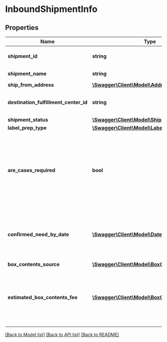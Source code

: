 # InboundShipmentInfo

## Properties
Name | Type | Description | Notes
------------ | ------------- | ------------- | -------------
**shipment_id** | **string** | The shipment identifier submitted in the request. | [optional] 
**shipment_name** | **string** | The name for the inbound shipment. | [optional] 
**ship_from_address** | [**\Swagger\Client\Model\Address**](Address.md) | The return address. | 
**destination_fulfillment_center_id** | **string** | An Amazon fulfillment center identifier created by Amazon. | [optional] 
**shipment_status** | [**\Swagger\Client\Model\ShipmentStatus**](ShipmentStatus.md) |  | [optional] 
**label_prep_type** | [**\Swagger\Client\Model\LabelPrepType**](LabelPrepType.md) |  | [optional] 
**are_cases_required** | **bool** | Indicates whether or not an inbound shipment contains case-packed boxes. When AreCasesRequired &#x3D; true for an inbound shipment, all items in the inbound shipment must be case packed. | 
**confirmed_need_by_date** | [**\Swagger\Client\Model\DateStringType**](DateStringType.md) | Date by which the shipment must arrive at the Amazon fulfillment center to avoid delivery promise breaks for pre-ordered items. | [optional] 
**box_contents_source** | [**\Swagger\Client\Model\BoxContentsSource**](BoxContentsSource.md) |  | [optional] 
**estimated_box_contents_fee** | [**\Swagger\Client\Model\BoxContentsFeeDetails**](BoxContentsFeeDetails.md) | An estimate of the manual processing fee charged by Amazon for boxes without box content information. This is only returned when BoxContentsSource is NONE. | [optional] 

[[Back to Model list]](../README.md#documentation-for-models) [[Back to API list]](../README.md#documentation-for-api-endpoints) [[Back to README]](../README.md)


